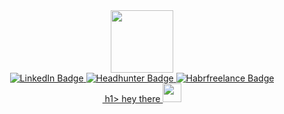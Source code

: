 <div id="header" align="center">
  <img src="https://media.giphy.com/media/M9gbBd9nbDrOTu1Mqx/giphy.gif" width="100"/>
     <div id="badges">
  <a href="https://www.linkedin.com/in/dmitriy-poteryaev-a90106244/">
    <img src="https://img.shields.io/badge/LinkedIn-blue?style=for-the-badge&logo=linkedin&logoColor=white" alt="LinkedIn Badge"/>

  <a href="https://hh.ru/applicant/resumes/view?resume=a44b71c1ff0b355fbb0039ed1f664a6d494650">
    <img src="https://img.shields.io/badge/Headhunter-red?style=for-the-badge&logo=headhunter&logoColor=white" alt="Headhunter Badge"/>

  <a href="https://freelance.habr.com/freelancers/Dmitriy_Poteryaev42">
    <img src="https://img.shields.io/badge/Habrfreelance-green?style=for-the-badge&logo=habrfreelancein&logoColor=green" alt="Habrfreelance Badge"/>
</div>
   <img src="https://komarev.com/ghpvc/?username=dmitriyPoteryaev&style=flat-square&color=blue" alt=""/>
    h1>
  hey there
  <img src="https://media.giphy.com/media/hvRJCLFzcasrR4ia7z/giphy.gif" width="30px"/>
</h1>
</div>
